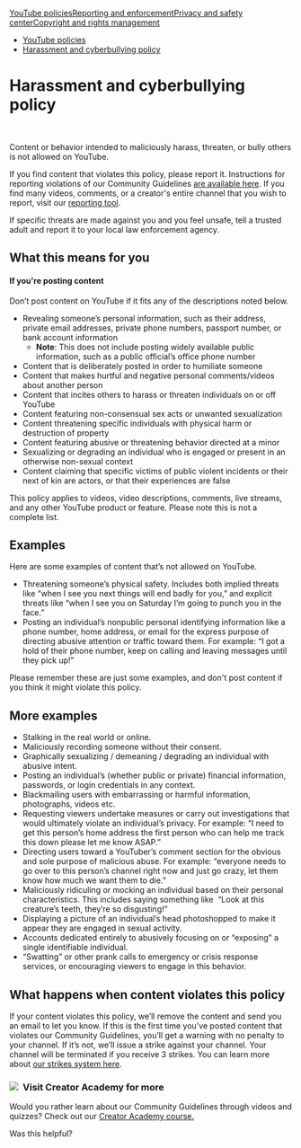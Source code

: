 [YouTube policies](/youtube/topic/2803176?hl=en&ref_topic=6151248,3230811,3256124,)[Reporting and enforcement](/youtube/topic/2803138?hl=en&ref_topic=6151248,3230811,3256124,)[Privacy and safety center](/youtube/topic/2803240?hl=en&ref_topic=6151248,3230811,3256124,)[Copyright and rights management](/youtube/topic/2676339?hl=en&ref_topic=6151248,3230811,3256124,)
    

*   [YouTube policies](/youtube/topic/2803176?hl=en&ref_topic=6151248)
*   [Harassment and cyberbullying policy](/youtube/answer/2802268)

Harassment and cyberbullying policy
===================================

  
 

Content or behavior intended to maliciously harass, threaten, or bully others is not allowed on YouTube.

If you find content that violates this policy, please report it. Instructions for reporting violations of our Community Guidelines [are available here](https://support.google.com/youtube/answer/2802027). If you find many videos, comments, or a creator's entire channel that you wish to report, visit our [reporting tool](https://support.google.com/youtube/answer/2802027).

If specific threats are made against you and you feel unsafe, tell a trusted adult and report it to your local law enforcement agency.

What this means for you
-----------------------

#### If you're posting content

Don’t post content on YouTube if it fits any of the descriptions noted below.

*   Revealing someone’s personal information, such as their address, private email addresses, private phone numbers, passport number, or bank account information
    *   **Note**: This does not include posting widely available public information, such as a public official’s office phone number
*   Content that is deliberately posted in order to humiliate someone
*   Content that makes hurtful and negative personal comments/videos about another person
*   Content that incites others to harass or threaten individuals on or off YouTube
*   Content featuring non-consensual sex acts or unwanted sexualization
*   Content threatening specific individuals with physical harm or destruction of property
*   Content featuring abusive or threatening behavior directed at a minor
*   Sexualizing or degrading an individual who is engaged or present in an otherwise non-sexual context
*   Content claiming that specific victims of public violent incidents or their next of kin are actors, or that their experiences are false

This policy applies to videos, video descriptions, comments, live streams, and any other YouTube product or feature. Please note this is not a complete list.

Examples
--------

Here are some examples of content that’s not allowed on YouTube.

*   Threatening someone’s physical safety. Includes both implied threats like “when I see you next things will end badly for you,” and explicit threats like “when I see you on Saturday I’m going to punch you in the face.”
*   Posting an individual’s nonpublic personal identifying information like a phone number, home address, or email for the express purpose of directing abusive attention or traffic toward them. For example: “I got a hold of their phone number, keep on calling and leaving messages until they pick up!”

Please remember these are just some examples, and don't post content if you think it might violate this policy.

More examples
-------------

*   Stalking in the real world or online.
*   Maliciously recording someone without their consent.
*   Graphically sexualizing / demeaning / degrading an individual with abusive intent.
*   Posting an individual’s (whether public or private) financial information, passwords, or login credentials in any context.
*   Blackmailing users with embarrassing or harmful information, photographs, videos etc.
*   Requesting viewers undertake measures or carry out investigations that would ultimately violate an individual’s privacy. For example: “I need to get this person’s home address the first person who can help me track this down please let me know ASAP.”
*   Directing users toward a YouTuber’s comment section for the obvious and sole purpose of malicious abuse. For example: “everyone needs to go over to this person’s channel right now and just go crazy, let them know how much we want them to die.”
*   Maliciously ridiculing or mocking an individual based on their personal characteristics. This includes saying something like  “Look at this creature’s teeth, they’re so disgusting!”
*   Displaying a picture of an individual’s head photoshopped to make it appear they are engaged in sexual activity.
*   Accounts dedicated entirely to abusively focusing on or “exposing” a single identifiable individual.
*   “Swatting” or other prank calls to emergency or crisis response services, or encouraging viewers to engage in this behavior.

What happens when content violates this policy
----------------------------------------------

If your content violates this policy, we’ll remove the content and send you an email to let you know. If this is the first time you’ve posted content that violates our Community Guidelines, you’ll get a warning with no penalty to your channel. If it’s not, we’ll issue a strike against your channel. Your channel will be terminated if you receive 3 strikes. You can learn more about [our strikes system here](/youtube/answer/2802032).

### ![](//www.gstatic.com/images/icons/material/system/1x/video_library_grey600_24dp.png)  Visit Creator Academy for more

Would you rather learn about our Community Guidelines through videos and quizzes? Check out our [Creator Academy course.](https://creatoracademy.youtube.com/page/lesson/policy-harassment)

Was this helpful?